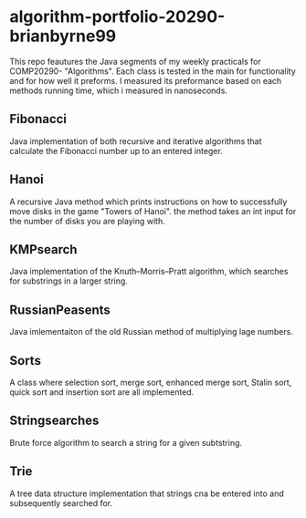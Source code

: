 # algorithm-portfolio-20290-brianbyrne99
This repo feautures the Java segments of my weekly practicals for COMP20290- "Algorithms". Each class is tested in the main for 
functionality and for how well it preforms. I measured its preformance based on each methods running time, which i measured in nanoseconds.

## Fibonacci
Java implementation of both recursive and iterative algorithms that calculate the Fibonacci number up to an entered integer.

## Hanoi
A recursive Java method which prints instructions on how to successfully move disks in the game "Towers of Hanoi".
the method takes an int input for the number of disks you are playing with.

## KMPsearch
Java implementation of the Knuth–Morris–Pratt algorithm, which searches for substrings in a larger string.

## RussianPeasents
Java imlementaiton of the old Russian method of multiplying lage numbers.

## Sorts
A class where selection sort, merge sort, enhanced merge sort, Stalin sort, quick sort and insertion sort are all implemented.

## Stringsearches
Brute force algorithm to search a string for a given subtstring.

## Trie
A tree data structure implementation that strings cna be entered into and subsequently searched for.

